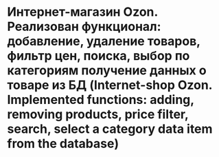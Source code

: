 # Интернет-магазин Ozon. Реализован функционал: добавление, удаление товаров, фильтр цен, поиска, выбор по категориям получение данных о товаре из БД (Internet-shop Ozon. Implemented functions: adding, removing products, price filter, search, select a category data item from the database)
